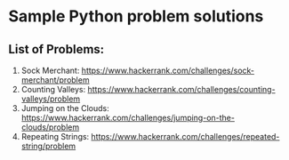 # Sample Python problem solutions
## List of Problems:
1. Sock Merchant: https://www.hackerrank.com/challenges/sock-merchant/problem
2. Counting Valleys: https://www.hackerrank.com/challenges/counting-valleys/problem
3. Jumping on the Clouds: https://www.hackerrank.com/challenges/jumping-on-the-clouds/problem
4. Repeating Strings: https://www.hackerrank.com/challenges/repeated-string/problem
